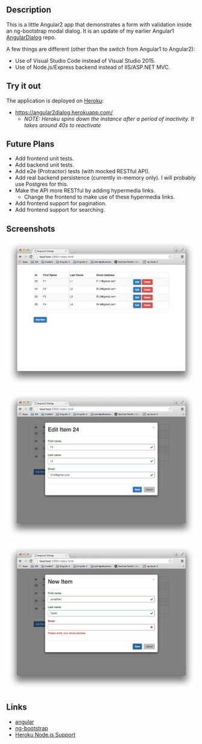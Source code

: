 
## Description

This is a little Angular2 app that demonstrates a form with validation inside an ng-bootstrap modal dialog.
It is an update of my earlier Angular1 [AngularDialog](https://github.com/taylorjg/AngularDialog) repo.

A few things are different (other than the switch from Angular1 to Angular2):

* Use of Visual Studio Code instead of Visual Studio 2015.
* Use of Node.js/Express backend instead of IIS/ASP.NET MVC.

## Try it out

The application is deployed on [Heroku](https://www.heroku.com/):

* https://angular2dialog.herokuapp.com/
    * _NOTE: Heroku spins down the instance after a period of inactivity. It takes around 40s to reactivate_

## Future Plans

* Add frontend unit tests.
* Add backend unit tests.
* Add e2e (Protractor) tests (with mocked RESTful API).
* Add real backend persistence (currently in-memory only). I will probably use Postgres for this.
* Make the API more RESTful by adding hypermedia links.
    * Change the frontend to make use of these hypermedia links.
* Add frontend support for pagination.
* Add frontend support for searching.

## Screenshots

![MainWindow](Screenshots/MainWindow.png)

![EditItemDialog](Screenshots/EditItemDialog.png)

![NewItemDialog](Screenshots/NewItemDialog.png)

## Links

* [angular](https://angular.io/)
* [ng-bootstrap](https://ng-bootstrap.github.io)
* [Heroku Node.js Support](https://devcenter.heroku.com/articles/nodejs-support)
